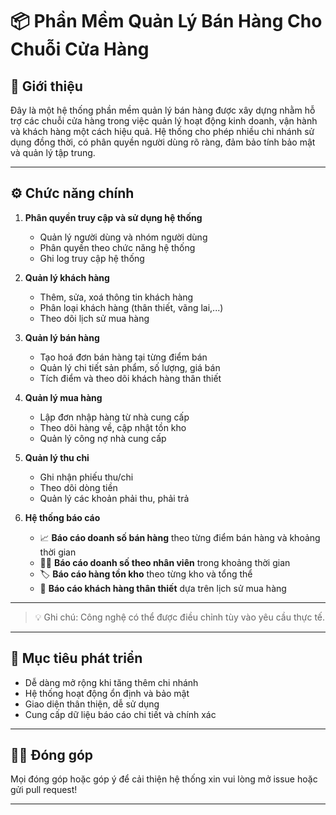 # 📦 Phần Mềm Quản Lý Bán Hàng Cho Chuỗi Cửa Hàng

## 📝 Giới thiệu

Đây là một hệ thống phần mềm quản lý bán hàng được xây dựng nhằm hỗ trợ các chuỗi cửa hàng trong việc quản lý hoạt động kinh doanh, vận hành và khách hàng một cách hiệu quả. Hệ thống cho phép nhiều chi nhánh sử dụng đồng thời, có phân quyền người dùng rõ ràng, đảm bảo tính bảo mật và quản lý tập trung.

---

## ⚙️ Chức năng chính

1. **Phân quyền truy cập và sử dụng hệ thống**
   - Quản lý người dùng và nhóm người dùng
   - Phân quyền theo chức năng hệ thống
   - Ghi log truy cập hệ thống

2. **Quản lý khách hàng**
   - Thêm, sửa, xoá thông tin khách hàng
   - Phân loại khách hàng (thân thiết, vãng lai,...)
   - Theo dõi lịch sử mua hàng

3. **Quản lý bán hàng**
   - Tạo hoá đơn bán hàng tại từng điểm bán
   - Quản lý chi tiết sản phẩm, số lượng, giá bán
   - Tích điểm và theo dõi khách hàng thân thiết

4. **Quản lý mua hàng**
   - Lập đơn nhập hàng từ nhà cung cấp
   - Theo dõi hàng về, cập nhật tồn kho
   - Quản lý công nợ nhà cung cấp

5. **Quản lý thu chi**
   - Ghi nhận phiếu thu/chi
   - Theo dõi dòng tiền
   - Quản lý các khoản phải thu, phải trả

6. **Hệ thống báo cáo**
   - 📈 **Báo cáo doanh số bán hàng** theo từng điểm bán hàng và khoảng thời gian
   - 👨‍💼 **Báo cáo doanh số theo nhân viên** trong khoảng thời gian
   - 🏷️ **Báo cáo hàng tồn kho** theo từng kho và tổng thể
   - 🤝 **Báo cáo khách hàng thân thiết** dựa trên lịch sử mua hàng

---

> 💡 Ghi chú: Công nghệ có thể được điều chỉnh tùy vào yêu cầu thực tế.

---

## 📌 Mục tiêu phát triển

- Dễ dàng mở rộng khi tăng thêm chi nhánh
- Hệ thống hoạt động ổn định và bảo mật
- Giao diện thân thiện, dễ sử dụng
- Cung cấp dữ liệu báo cáo chi tiết và chính xác

---

## 👨‍💻 Đóng góp

Mọi đóng góp hoặc góp ý để cải thiện hệ thống xin vui lòng mở issue hoặc gửi pull request!

---

